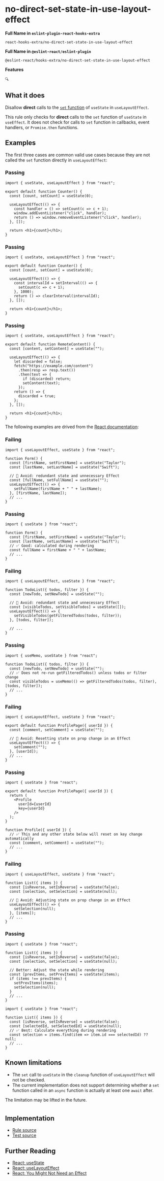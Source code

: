 # no-direct-set-state-in-use-layout-effect

**Full Name in `eslint-plugin-react-hooks-extra`**

```plain copy
react-hooks-extra/no-direct-set-state-in-use-layout-effect
```

**Full Name in `@eslint-react/eslint-plugin`**

```plain copy
@eslint-react/hooks-extra/no-direct-set-state-in-use-layout-effect
```

**Features**

`🔍`

## What it does

Disallow **direct** calls to the [`set` function](https://react.dev/reference/react/useState#setstate) of `useState` in `useLayoutEffect`.

This rule only checks for **direct** calls to the `set` function of `useState` in `useEffect`. It does not check for calls to `set` function in callbacks, event handlers, or `Promise.then` functions.

## Examples

The first three cases are common valid use cases because they are not called the `set` function directly in `useLayoutEffect`:

### Passing

```tsx
import { useState, useLayoutEffect } from "react";

export default function Counter() {
  const [count, setCount] = useState(0);

  useLayoutEffect(() => {
    const handler = () => setCount(c => c + 1);
    window.addEventListener("click", handler);
    return () => window.removeEventListener("click", handler);
  }, []);

  return <h1>{count}</h1>;
}
```

### Passing

```tsx
import { useState, useLayoutEffect } from "react";

export default function Counter() {
  const [count, setCount] = useState(0);

  useLayoutEffect(() => {
    const intervalId = setInterval(() => {
      setCount(c => c + 1);
    }, 1000);
    return () => clearInterval(intervalId);
  }, []);

  return <h1>{count}</h1>;
}
```

### Passing

```tsx
import { useState, useLayoutEffect } from "react";

export default function RemoteContent() {
  const [content, setContent] = useState("");

  useLayoutEffect(() => {
    let discarded = false;
    fetch("https://example.com/content")
      .then(resp => resp.text())
      .then(text => {
        if (discarded) return;
        setContent(text);
      });
    return () => {
      discarded = true;
    };
  }, []);

  return <h1>{count}</h1>;
}
```

The following examples are drived from the [React documentation](https://react.dev/learn/you-might-not-need-an-effect):

### Failing

```tsx
import { useLayoutEffect, useState } from "react";

function Form() {
  const [firstName, setFirstName] = useState("Taylor");
  const [lastName, setLastName] = useState("Swift");

  // 🔴 Avoid: redundant state and unnecessary Effect
  const [fullName, setFullName] = useState("");
  useLayoutEffect(() => {
    setFullName(firstName + " " + lastName);
  }, [firstName, lastName]);
  // ...
}
```

### Passing

```tsx
import { useState } from "react";

function Form() {
  const [firstName, setFirstName] = useState("Taylor");
  const [lastName, setLastName] = useState("Swift");
  // ✅ Good: calculated during rendering
  const fullName = firstName + " " + lastName;
  // ...
}
```

### Failing

```tsx
import { useLayoutEffect, useState } from "react";

function TodoList({ todos, filter }) {
  const [newTodo, setNewTodo] = useState("");

  // 🔴 Avoid: redundant state and unnecessary Effect
  const [visibleTodos, setVisibleTodos] = useState([]);
  useLayoutEffect(() => {
    setVisibleTodos(getFilteredTodos(todos, filter));
  }, [todos, filter]);

  // ...
}
```

### Passing

```tsx
import { useMemo, useState } from "react";

function TodoList({ todos, filter }) {
  const [newTodo, setNewTodo] = useState("");
  // ✅ Does not re-run getFilteredTodos() unless todos or filter change
  const visibleTodos = useMemo(() => getFilteredTodos(todos, filter), [todos, filter]);
  // ...
}
```

### Failing

```tsx
import { useLayoutEffect, useState } from "react";

export default function ProfilePage({ userId }) {
  const [comment, setComment] = useState("");

  // 🔴 Avoid: Resetting state on prop change in an Effect
  useLayoutEffect(() => {
    setComment("");
  }, [userId]);
  // ...
}
```

### Passing

```tsx
import { useState } from "react";

export default function ProfilePage({ userId }) {
  return (
    <Profile
      userId={userId}
      key={userId}
    />
  );
}

function Profile({ userId }) {
  // ✅ This and any other state below will reset on key change automatically
  const [comment, setComment] = useState("");
  // ...
}
```

### Failing

```tsx
import { useLayoutEffect, useState } from "react";

function List({ items }) {
  const [isReverse, setIsReverse] = useState(false);
  const [selection, setSelection] = useState(null);

  // 🔴 Avoid: Adjusting state on prop change in an Effect
  useLayoutEffect(() => {
    setSelection(null);
  }, [items]);
  // ...
}
```

### Passing

```tsx
import { useState } from "react";

function List({ items }) {
  const [isReverse, setIsReverse] = useState(false);
  const [selection, setSelection] = useState(null);

  // Better: Adjust the state while rendering
  const [prevItems, setPrevItems] = useState(items);
  if (items !== prevItems) {
    setPrevItems(items);
    setSelection(null);
  }
  // ...
}
```

```tsx
import { useState } from "react";

function List({ items }) {
  const [isReverse, setIsReverse] = useState(false);
  const [selectedId, setSelectedId] = useState(null);
  // ✅ Best: Calculate everything during rendering
  const selection = items.find(item => item.id === selectedId) ?? null;
  // ...
}
```

## Known limitations

- The `set` call to `useState` in the `cleanup` function of `useLayoutEffect` will not be checked.
- The current implementation does not support determining whether a `set` function called in an `async` function is actually at least one `await` after.

The limitation may be lifted in the future.

# 

## Implementation

- [Rule source](https://github.com/Rel1cx/eslint-react/tree/main/packages/plugins/eslint-plugin-react-hooks-extra/src/rules/no-direct-set-state-in-use-layout-effect.ts)
- [Test source](https://github.com/Rel1cx/eslint-react/tree/main/packages/plugins/eslint-plugin-react-hooks-extra/src/rules/no-direct-set-state-in-use-layout-effect.spec.ts)

## Further Reading

- [React: useState](https://react.dev/reference/react/useState#setstate)
- [React: useLayoutEffect](https://react.dev/reference/react/useLayoutEffect)
- [React: You Might Not Need an Effect](https://react.dev/learn/you-might-not-need-an-effect)
